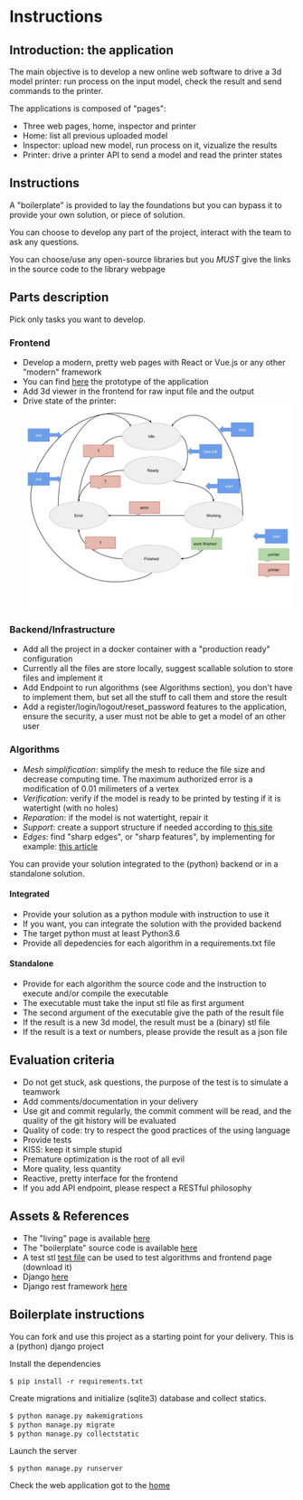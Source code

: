 # Instructions

## Introduction: the application

The main objective is to develop a new online web software to drive a
3d model printer: run process on the input model, check the result and send commands to the printer.

The applications is composed of "pages":

- Three web pages, home, inspector and printer
- Home: list all previous uploaded model
- Inspector: upload new model, run process on it, vizualize the results
- Printer: drive a printer API to send a model and read the printer states

## Instructions

A "boilerplate" is provided to lay the foundations but you can bypass
it to provide your own solution, or piece of solution.

You can choose to develop any part of the project, interact with the
team to ask any questions.

You can choose/use any open-source libraries but you _MUST_ give the links in
the source code to the library webpage

## Parts description

Pick only tasks you want to develop.

### Frontend

- Develop a modern, pretty web pages with React or Vue.js or any other "modern" framework
- You can find [here](https://preview.uxpin.com/3bb216c737ccee066be5c6b327a4c958c9a903cf#/pages/136070899) the prototype of the application
- Add 3d viewer in the frontend for raw input file and the output
- Drive state of the printer:
  ![State Machine](https://github.com/ORTHOIN3D/interntest/blob/main/modelworkshtop/static/imgs/state-machine.jpg)

### Backend/Infrastructure

- Add all the project in a docker container with a "production ready" configuration
- Currently all the files are store locally, suggest scallable solution to store files and implement it
- Add Endpoint to run algorithms (see Algorithms section), you don't have to implement them, but set all the stuff to call them and store the result
- Add a register/login/logout/reset_password features to the application, ensure the security, a user must not be able to get a model of an other user

### Algorithms

- _Mesh simplification_: simplify the mesh to reduce the file size and decrease computing time. The maximum authorized error is a modification of 0.01 milimeters of a vertex
- _Verification_: verify if the model is ready to be printed by testing if it is watertight (with no holes)
- _Reparation_: if the model is not watertight, repair it
- _Support_: create a support structure if needed according to [this site](https://all3dp.com/1/3d-printing-support-structures/#:~:text=3D%20printing%20support%20structures%20are,added%20cost%20to%20the%20model.)
- _Edges_: find "sharp edges", or "sharp features", by implementing for example: [this article](http://ljk.imag.fr/membres/Stefanie.Hahmann/PUBLICATIONS/WHH10small.pdf)

You can provide your solution integrated to the (python) backend or in a standalone solution.

#### Integrated

- Provide your solution as a python module with instruction to use it
- If you want, you can integrate the solution with the provided backend
- The target python must at least Python3.6
- Provide all depedencies for each algorithm in a requirements.txt file

#### Standalone

- Provide for each algorithm the source code and the instruction to execute and/or compile the executable
- The executable must take the input stl file as first argument
- The second argument of the executable give the path of the result file
- If the result is a new 3d model, the result must be a (binary) stl file
- If the result is a text or numbers, please provide the result as a json file

## Evaluation criteria

- Do not get stuck, ask questions, the purpose of the test is to simulate a teamwork
- Add comments/documentation in your delivery
- Use git and commit regularly, the commit comment will be read, and the quality of the git history will be evaluated
- Quality of code: try to respect the good practices of the using language
- Provide tests
- KISS: keep it simple stupid
- Premature optimization is the root of all evil
- More quality, less quantity
- Reactive, pretty interface for the frontend
- If you add API endpoint, please respect a RESTful philosophy

## Assets & References

- The "living" page is available [here](http://interntest.orthoin3d.com:8000/)
- The "boilerplate" source code is available [here](https://github.com/ORTHOIN3D/interntest)
- A test stl [test file](https://github.com/ORTHOIN3D/interntest/blob/main/modelworkshtop/static/stl/test.stl) can be used to test algorithms and frontend page (download it)
- Django [here](https://www.djangoproject.com/)
- Django rest framework [here](https://www.django-rest-framework.org/)

## Boilerplate instructions

You can fork and use this project as a starting point for your delivery.
This is a (python) django project

Install the dependencies

```
$ pip install -r requirements.txt
```

Create migrations and initialize (sqlite3) database and collect statics.

```console
$ python manage.py makemigrations
$ python manage.py migrate
$ python manage.py collectstatic
```

Launch the server

```
$ python manage.py runserver
```

Check the web application got to the [home](http://localhost:8000/static/index.html)
